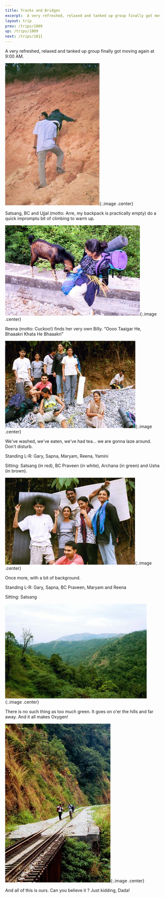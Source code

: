 ```yaml
---
title: Tracks and Bridges
excerpt:  A very refreshed, relaxed and tanked up group finally got moving again at 9:00 AM.  
layout: trip
prev: /trips/1809
up: /trips/1809
next: /trips/1811
---
```


 A very refreshed, relaxed and tanked up group finally got moving again at 9:00 AM.  

 
 ![A bit of climbing](/images/trips/railway/06.jpg 'A bit of climbing'){:.image .center}
 
  


 
Satsang, BC and Ujjal (motto: Arre, my backpack is practically empty) do a quick impromptu bit of climbing to warm up.
  


 
 ![Tiger, Tiger, Burning Bright](/images/trips/railway/07.jpg 'Tiger, Tiger, Burning Bright'){:.image .center}
 
  


 
Reena (motto: Cuckoo!) finds her very own Billy. &ldquo;Oooo Taaigar He, Bhaaakri Khata He Bhaaakri&rdquo;
  


 
 ![Fed and Watered](/images/trips/railway/08.jpg 'Fed and Watered'){:.image .center}
 
  


 
We've washed, we've eaten, we've had tea... we are gonna laze around. Don't disturb.  
  
Standing L-R: Gary, Sapna, Maryam, Reena, Yamini  
  
Sitting: Satsang (in red), BC Praveen (in white), Archana (in green) and Usha (in brown). 
  


 
 ![Some extra backing](/images/trips/railway/09.jpg 'Some extra backing'){:.image .center}
 
  


 
Once more, with a bit of background.
  
Standing L-R: Gary, Sapna, BC Praveen, Maryam and Reena
  
Sitting: Satsang 
  


 
 ![Green View](/images/trips/railway/10.jpg 'Green View'){:.image .center}
 
  


 
There is no such thing as too much green.  It goes on o'er the hills and far away. And it all makes Oxygen!
  


 
 ![All Ours](/images/trips/railway/11.jpg 'All Ours'){:.image .center}
 
  


 
And all of this is ours. Can you believe it ? Just kidding, Dada! 
  



